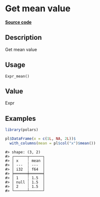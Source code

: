 

# Get mean value

[**Source code**](https://github.com/pola-rs/r-polars/tree/1fd6c01b862685c50e295d9b2ef690a69c3a7963/R/after-wrappers.R#L20)

## Description

Get mean value

## Usage

<pre><code class='language-R'>Expr_mean()
</code></pre>

## Value

Expr

## Examples

``` r
library(polars)

pl$DataFrame(x = c(1L, NA, 2L))$
  with_columns(mean = pl$col("x")$mean())
```

    #> shape: (3, 2)
    #> ┌──────┬──────┐
    #> │ x    ┆ mean │
    #> │ ---  ┆ ---  │
    #> │ i32  ┆ f64  │
    #> ╞══════╪══════╡
    #> │ 1    ┆ 1.5  │
    #> │ null ┆ 1.5  │
    #> │ 2    ┆ 1.5  │
    #> └──────┴──────┘
